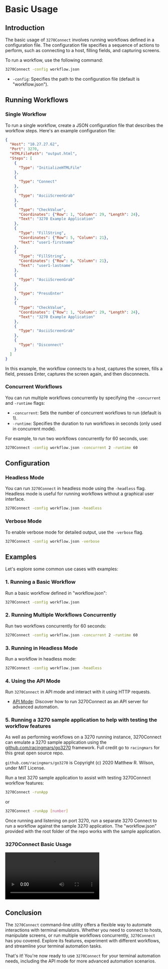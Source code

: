 # Basic Usage

## Introduction

The basic usage of `3270Connect` involves running workflows defined in a configuration file. The configuration file specifies a sequence of actions to perform, such as connecting to a host, filling fields, and capturing screens. 

To run a workflow, use the following command:

```bash
3270Connect -config workflow.json
```

- `-config`: Specifies the path to the configuration file (default is "workflow.json").

## Running Workflows

### Single Workflow

To run a single workflow, create a JSON configuration file that describes the workflow steps. Here's an example configuration file:

```json
{
  "Host": "10.27.27.62",
  "Port": 3270,
  "HTMLFilePath": "output.html",
  "Steps": [
    {
      "Type": "InitializeHTMLFile"
    },
    {
      "Type": "Connect"
    },
    {
      "Type": "AsciiScreenGrab"
    },
    {
      "Type": "CheckValue",
      "Coordinates": {"Row": 1, "Column": 29, "Length": 24},
      "Text": "3270 Example Application"
    },
    {
      "Type": "FillString",
      "Coordinates": {"Row": 5, "Column": 21},
      "Text": "user1-firstname"
    },
    {
      "Type": "FillString",
      "Coordinates": {"Row": 6, "Column": 21},
      "Text": "user1-lastname"
    },
    {
      "Type": "AsciiScreenGrab"
    },
    {
      "Type": "PressEnter"
    },
    {
      "Type": "CheckValue",
      "Coordinates": {"Row": 1, "Column": 29, "Length": 24},
      "Text": "3270 Example Application"
    },
    {
      "Type": "AsciiScreenGrab"
    },
    {
      "Type": "Disconnect"
    }
  ]
}
```

In this example, the workflow connects to a host, captures the screen, fills a field, presses Enter, captures the screen again, and then disconnects.

### Concurrent Workflows

You can run multiple workflows concurrently by specifying the `-concurrent` and `-runtime` flags:

- `-concurrent`: Sets the number of concurrent workflows to run (default is 1).
- `-runtime`: Specifies the duration to run workflows in seconds (only used in concurrent mode).

For example, to run two workflows concurrently for 60 seconds, use:

```bash
3270Connect -config workflow.json -concurrent 2 -runtime 60
```

## Configuration

### Headless Mode

You can run `3270Connect` in headless mode using the `-headless` flag. Headless mode is useful for running workflows without a graphical user interface.

```bash
3270Connect -config workflow.json -headless
```

### Verbose Mode

To enable verbose mode for detailed output, use the `-verbose` flag.

```bash
3270Connect -config workflow.json -verbose
```

## Examples

Let's explore some common use cases with examples:

### 1. Running a Basic Workflow

Run a basic workflow defined in "workflow.json":

```bash
3270Connect -config workflow.json
```

### 2. Running Multiple Workflows Concurrently

Run two workflows concurrently for 60 seconds:

```bash
3270Connect -config workflow.json -concurrent 2 -runtime 60
```

### 3. Running in Headless Mode

Run a workflow in headless mode:

```bash
3270Connect -config workflow.json -headless
```

### 4. Using the API Mode

Run `3270Connect` in API mode and interact with it using HTTP requests.

- [API Mode](advanced-features.md): Discover how to run 3270Connect as an API server for advanced automation.

### 5. Running a 3270 sample application to help with testing the workflow features

As well as performing workflows on a 3270 running instance, 3270Connect can emulate a 3270 sample application using the [github.com/racingmars/go3270](https://github.com/racingmars/go3270) framework. Full credit go to `racingmars` for this great open source repo. 

`github.com/racingmars/go3270` is Copyright (c) 2020 Matthew R. Wilson, under MIT License.

Run a test 3270 sample application to assist with testing 3270Connect workflow features:

```bash
3270Connect -runApp
```
or
```bash
3270Connect -runApp [number]
```

Once running and listening on port 3270, run a separate 3270 Connect to run a workflow against the sample 3270 application. The "workflow.json" provided with the root folder of the repo works with the sample application.

### 3270Connect Basic Usage

![type:video](3270Connect_1_0_3_9.mp4)

## Conclusion

The `3270Connect` command-line utility offers a flexible way to automate interactions with terminal emulators. Whether you need to connect to hosts, manipulate screens, or run multiple workflows concurrently, `3270Connect` has you covered. Explore its features, experiment with different workflows, and streamline your terminal automation tasks.

That's it! You're now ready to use `3270Connect` for your terminal automation needs, including the API mode for more advanced automation scenarios.